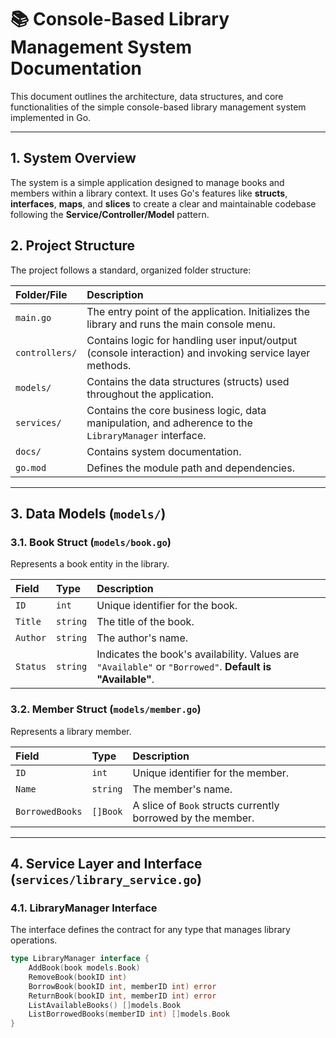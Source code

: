 # 📚 Console-Based Library Management System Documentation

This document outlines the architecture, data structures, and core functionalities of the simple console-based library management system implemented in Go.

---

## 1. System Overview

The system is a simple application designed to manage books and members within a library context. It uses Go's features like **structs**, **interfaces**, **maps**, and **slices** to create a clear and maintainable codebase following the **Service/Controller/Model** pattern.

## 2. Project Structure

The project follows a standard, organized folder structure:

| Folder/File | Description |
| :--- | :--- |
| `main.go` | The entry point of the application. Initializes the library and runs the main console menu. |
| `controllers/` | Contains logic for handling user input/output (console interaction) and invoking service layer methods. |
| `models/` | Contains the data structures (structs) used throughout the application. |
| `services/` | Contains the core business logic, data manipulation, and adherence to the `LibraryManager` interface. |
| `docs/` | Contains system documentation. |
| `go.mod` | Defines the module path and dependencies. |

---

## 3. Data Models (`models/`)

### 3.1. Book Struct (`models/book.go`)

Represents a book entity in the library.

| Field | Type | Description |
| :--- | :--- | :--- |
| `ID` | `int` | Unique identifier for the book. |
| `Title` | `string` | The title of the book. |
| `Author` | `string` | The author's name. |
| `Status` | `string` | Indicates the book's availability. Values are `"Available"` or `"Borrowed"`. **Default is "Available"**. |

### 3.2. Member Struct (`models/member.go`)

Represents a library member.

| Field | Type | Description |
| :--- | :--- | :--- |
| `ID` | `int` | Unique identifier for the member. |
| `Name` | `string` | The member's name. |
| `BorrowedBooks` | `[]Book` | A slice of `Book` structs currently borrowed by the member. |

---

## 4. Service Layer and Interface (`services/library_service.go`)

### 4.1. LibraryManager Interface

The interface defines the contract for any type that manages library operations.

```go
type LibraryManager interface {
    AddBook(book models.Book)
    RemoveBook(bookID int)
    BorrowBook(bookID int, memberID int) error
    ReturnBook(bookID int, memberID int) error
    ListAvailableBooks() []models.Book
    ListBorrowedBooks(memberID int) []models.Book
}